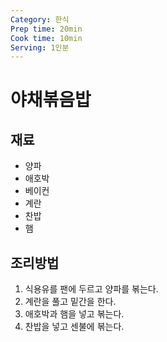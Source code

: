 ```yaml
---
Category: 한식
Prep time: 20min
Cook time: 10min
Serving: 1인분
---
```


# 야채볶음밥

## 재료
* 양파
* 애호박
* 베이컨
* 계란
* 찬밥
* 햄

## 조리방법
1. 식용유를 팬에 두르고 양파를 볶는다.
2. 계란을 풀고 밑간을 한다.
3. 애호박과 햄을 넣고 볶는다.
4. 찬밥을 넣고 센불에 볶는다.
